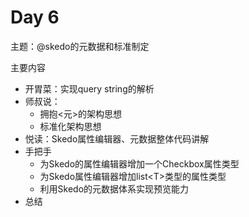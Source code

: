 # Day 6

主题：@skedo的元数据和标准制定

主要内容

- 开胃菜：实现query string的解析
- 师叔说：
  - 拥抱<元>的架构思想
  - 标准化架构思想
- 悦读：Skedo属性编辑器、元数据整体代码讲解
- 手把手
  - 为Skedo的属性编辑器增加一个Checkbox属性类型
  - 为Skedo属性编辑器增加list\<T\>类型的属性类型
  - 利用Skedo的元数据体系实现预览能力
- 总结
